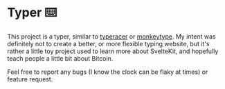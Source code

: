 # Typer ⌨️

This project is a typer, similar to [typeracer](https://play.typeracer.com/) or [monkeytype](https://monkeytype.com/). My intent was definitely not to create a better, or more flexible typing website, but it's rather a little toy project used to learn more about SvelteKit, and hopefully teach people a little bit about Bitcoin.

Feel free to report any bugs (I know the clock can be flaky at times) or feature request.
